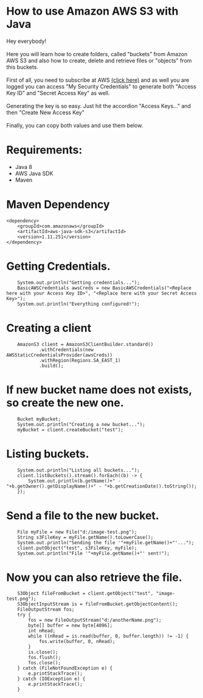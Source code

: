 <!DOCTYPE html>
<head>
	<meta name="keywords" content="Java,AWS,S3,Amazon">
</head>

# How to use Amazon AWS S3 with Java

Hey everybody! <br/><br/>
Here you will learn how to create folders, called "buckets" from Amazon AWS S3 and also how to create, delete and retrieve files or "objects" from this buckets. <br/><br/>
First of all, you need to subscribe at AWS <a href="https://portal.aws.amazon.com/billing/signup#/start">(click here)</a>  and as well you are logged you can access "My Security Credentials" to generate both "Access Key ID" and "Secret Access Key" as well. <br/><br/> 
Generating the key is so easy. Just hit the accordion "Access Keys..." and then "Create New Access Key"<br/><br/>
Finally, you can copy both values and use them below.

# Requirements:
	
*	Java 8
*	AWS Java SDK
*	Maven

# Maven Dependency

	<dependency>
		<groupId>com.amazonaws</groupId>
		<artifactId>aws-java-sdk-s3</artifactId>
		<version>1.11.251</version>
	</dependency>

# Getting Credentials.

		System.out.println("Getting credentials...");
		BasicAWSCredentials awsCreds = new BasicAWSCredentials("<Replace here with your Access Key ID>", "<Replace here with your Secret Access Key>");
		System.out.println("Everything configured!");

# Creating a client

		AmazonS3 client = AmazonS3ClientBuilder.standard()
				.withCredentials(new AWSStaticCredentialsProvider(awsCreds))
				.withRegion(Regions.SA_EAST_1)
				.build();

# If new bucket name does not exists, so create the new one.

		Bucket myBucket;
		System.out.println("Creating a new bucket...");
		myBucket = client.createBucket("test");

# Listing buckets.
	
		System.out.println("Listing all buckets...");
		client.listBuckets().stream().forEach((b) -> {
			System.out.println(b.getName()+" - "+b.getOwner().getDisplayName()+" - "+b.getCreationDate().toString());
		});

# Send a file to the new bucket.

		File myFile = new File("d:/image-test.png");
		String s3FileKey = myFile.getName().toLowerCase();
		System.out.println("Sending the file '"+myFile.getName()+"'...");
		client.putObject("test", s3FileKey, myFile);
		System.out.println("File '"+myFile.getName()+"' sent!");	

# Now you can also retrieve the file.

		S3Object fileFromBucket = client.getObject("test", "image-test.png");
		S3ObjectInputStream is = fileFromBucket.getObjectContent();
		FileOutputStream fos;
		try {
			fos = new FileOutputStream("d:/anotherName.png");
			byte[] buffer = new byte[4096];
			int nRead;
			while ((nRead = is.read(buffer, 0, buffer.length)) != -1) {
				fos.write(buffer, 0, nRead);
			}
			is.close();
			fos.flush();
			fos.close();
		} catch (FileNotFoundException e) {
			e.printStackTrace();
		} catch (IOException e) {
			e.printStackTrace();
		}

